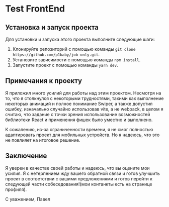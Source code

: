 # Test FrontEnd

## Установка и запуск проекта

Для установки и запуска этого проекта выполните следующие шаги:

1. Клонируйте репозиторий с помощью команды `git clone https://github.com/p1baby/job-only.git`.
2. Установите зависимости с помощью команды `npm install`.
3. Запустите проект с помощью команды `yarn dev`.

## Примечания к проекту

Я приложил много усилий для работы над этим проектом. Несмотря на то, что я столкнулся с некоторыми трудностями, такими как выполнение некоторых анимаций и полное понимание Swiper, а также допустил ошибку, изначально случайно использовав vite, а не webpack, в целом я считаю, что задание с точки зрения использование возможностей библиотеки React и применения фишек было уместно и выполнено.

К сожалению, из-за ограниченности времени, я не смог полностью адаптировать проект для мобильных устройств. Но я надеюсь, что это не повлияет на итоговое решение.

## Заключение

Я уверен в качестве своей работы и надеюсь, что вы оцените мои усилия. Я с нетерпением жду вашего обратной связи и готов улучшить проект в соответствии с вашими предложениями и готов перейти к следующей части собеседования!(мои контанкты есть на странице профиля).

С уважением,
Павел
